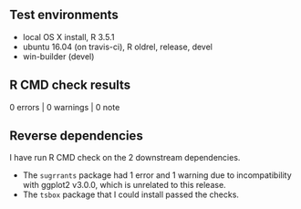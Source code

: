 ## Test environments

* local OS X install, R 3.5.1
* ubuntu 16.04 (on travis-ci), R oldrel, release, devel
* win-builder (devel)

## R CMD check results

0 errors | 0 warnings | 0 note

## Reverse dependencies

I have run R CMD check on the 2 downstream dependencies. 

* The `sugrrants` package had 1 error and 1 warning due to incompatibility with ggplot2 v3.0.0, which is unrelated to this release.
* The `tsbox` package that I could install passed the checks.
